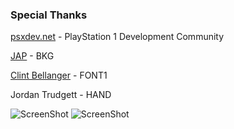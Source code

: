 ### Special Thanks
[psxdev.net](http://psxdev.net) - PlayStation 1 Development Community
 
[JAP](https://opengameart.org/users/jap) - BKG 

[Clint Bellanger](https://opengameart.org/users/clint-bellanger) - FONT1

Jordan Trudgett - HAND


![ScreenShot](https://user-images.githubusercontent.com/11935784/35198522-486b164e-fed7-11e7-8637-a747a43ca185.png "Main Menu")
![ScreenShot](https://user-images.githubusercontent.com/11935784/35198524-4a68935e-fed7-11e7-9c60-6418c8784be4.png "Pong")

